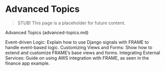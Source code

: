 # Advanced Topics

> STUB! This page is a placeholder for future content.

Advanced Topics (advanced-topics.md)

Event-driven Logic: Explain how to use Django signals with FRAME to handle event-based logic.
Customizing Views and Forms: Show how to extend and customize FRAME’s base views and forms.
Integrating External Services: Guide on using AWS integration with FRAME, as seen in the finance app example.

